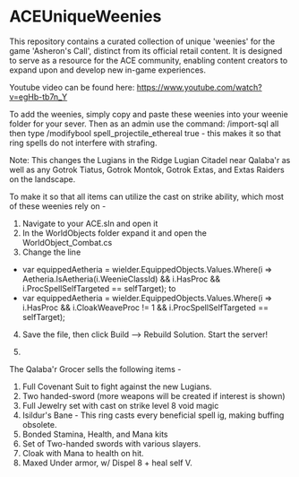 # ACEUniqueWeenies
This repository contains a curated collection of unique 'weenies' for the game 'Asheron's Call', distinct from its official retail content. It is designed to serve as a resource for the ACE community, enabling content creators to expand upon and develop new in-game experiences. 

Youtube video can be found here:
https://www.youtube.com/watch?v=egHb-tb7n_Y

To add the weenies, simply copy and paste these weenies into your weenie folder for your sever. Then as an admin use the command:
/import-sql all
then type /modifybool spell_projectile_ethereal true - this makes it so that ring spells do not interfere with strafing. 

Note: This changes the Lugians in the Ridge Lugian Citadel near Qalaba'r as well as any Gotrok Tiatus, Gotrok Montok, Gotrok Extas, and Extas Raiders on the landscape. 

To make it so that all items can utilize the cast on strike ability, which most of these weenies rely on - 
1. Navigate to your ACE.sln and open it
2. In the WorldObjects folder expand it and open the WorldObject_Combat.cs
3. Change the line
  - var equippedAetheria = wielder.EquippedObjects.Values.Where(i => Aetheria.IsAetheria(i.WeenieClassId) && i.HasProc && i.ProcSpellSelfTargeted == selfTarget);
to 
  - var equippedAetheria = wielder.EquippedObjects.Values.Where(i => i.HasProc && i.CloakWeaveProc != 1 && i.ProcSpellSelfTargeted == selfTarget);

4. Save the file, then click Build --> Rebuild Solution. Start the server!

5. 

The Qalaba'r Grocer sells the following items - 
1. Full Covenant Suit to fight against the new Lugians.
2. Two handed-sword (more weapons will be created if interest is shown)
3. Full Jewelry set with cast on strike level 8 void magic
4. Isildur's Bane - This ring casts every beneficial spell ig, making buffing obsolete.
5. Bonded Stamina, Health, and Mana kits
6. Set of Two-handed swords with various slayers.
7. Cloak with Mana to health on hit.
8. Maxed Under armor, w/ Dispel 8 + heal self V.
   

